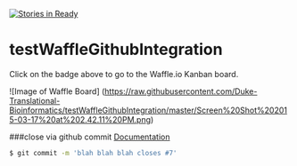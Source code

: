 [![Stories in Ready](https://badge.waffle.io/Duke-Translational-Bioinformatics/testWaffleGithubIntegration.png?label=ready&title=Ready)](https://waffle.io/Duke-Translational-Bioinformatics/testWaffleGithubIntegration)
# testWaffleGithubIntegration
Click on the badge above to go to the Waffle.io Kanban board.

![Image of Waffle Board]
(https://raw.githubusercontent.com/Duke-Translational-Bioinformatics/testWaffleGithubIntegration/master/Screen%20Shot%202015-03-17%20at%202.42.11%20PM.png)

###close via github commit
[Documentation](https://help.github.com/articles/closing-issues-via-commit-messages/)

```bash
$ git commit -m 'blah blah blah closes #7'
```
